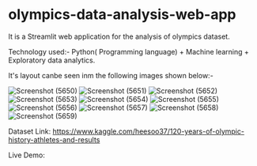 # olympics-data-analysis-web-app


It is a Streamlit web application for the analysis of olympics dataset.

Technology used:- Python( Programming language) + Machine learning + Exploratory data analytics.

It's layout canbe seen inm the following images shown below:-

![Screenshot (5650)](https://github.com/9889AdeebaRashid/PROJECT-movie-recommendation-system/assets/80636537/dfbf9bc3-236d-4d4e-b9ba-6fed399c81b3)
![Screenshot (5651)](https://github.com/9889AdeebaRashid/PROJECT-movie-recommendation-system/assets/80636537/12df8a2e-6dc8-4a58-b449-f10baec9204b)
![Screenshot (5652)](https://github.com/9889AdeebaRashid/PROJECT-movie-recommendation-system/assets/80636537/6d2daa27-798f-46c5-aacb-abc377d6c3c8)
![Screenshot (5653)](https://github.com/9889AdeebaRashid/PROJECT-movie-recommendation-system/assets/80636537/bbcdd1ff-83f9-4400-b394-b26c3c4b0d4a)
![Screenshot (5654)](https://github.com/9889AdeebaRashid/PROJECT-movie-recommendation-system/assets/80636537/9a80f5a8-7058-492b-8b8b-3d0de57ea4a8)
![Screenshot (5655)](https://github.com/9889AdeebaRashid/PROJECT-movie-recommendation-system/assets/80636537/be500e57-bc2d-4baf-b10f-314f974ad937)
![Screenshot (5656)](https://github.com/9889AdeebaRashid/PROJECT-movie-recommendation-system/assets/80636537/c4cd2a3d-1c85-44ec-be25-b2c0f59ef465)
![Screenshot (5657)](https://github.com/9889AdeebaRashid/PROJECT-movie-recommendation-system/assets/80636537/7cbe1b16-646b-412a-ac85-8a71f309293b)
![Screenshot (5658)](https://github.com/9889AdeebaRashid/PROJECT-movie-recommendation-system/assets/80636537/77520da5-d9f7-409a-b873-408505ce80af)
![Screenshot (5659)](https://github.com/9889AdeebaRashid/PROJECT-movie-recommendation-system/assets/80636537/3d43d6e5-6f7c-4e74-9c8e-d8ed92885e86)


Dataset Link: https://www.kaggle.com/heesoo37/120-years-of-olympic-history-athletes-and-results

Live Demo:

